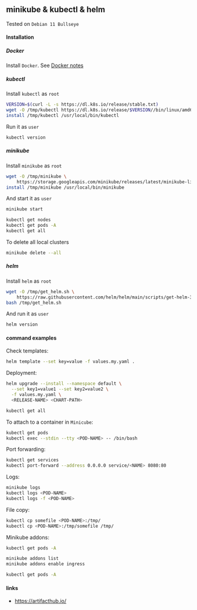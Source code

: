## minikube & kubectl & helm

Tested on `Debian 11 Bullseye`

#### Installation

##### Docker

Install `Docker`. See [Docker notes](docker.md)

##### kubectl

Install `kubectl` as `root`

```bash
VERSION=$(curl -L -s https://dl.k8s.io/release/stable.txt)
wget -O /tmp/kubectl https://dl.k8s.io/release/$VERSION//bin/linux/amd64/kubectl
install /tmp/kubectl /usr/local/bin/kubectl
```

Run it as `user`

```bash
kubectl version
```

##### minikube

Install `minikube` as `root`

```bash
wget -O /tmp/minikube \
    https://storage.googleapis.com/minikube/releases/latest/minikube-linux-amd64
install /tmp/minikube /usr/local/bin/minikube
```

And start it as `user`

```bash
minikube start

kubectl get nodes
kubectl get pods -A
kubectl get all
```

To delete all local clusters

```bash
minikube delete --all
```

##### helm

Install `helm` as `root`

```bash
wget -O /tmp/get_helm.sh \
    https://raw.githubusercontent.com/helm/helm/main/scripts/get-helm-3
bash /tmp/get_helm.sh
```

And run it as `user`

```bash
helm version
```

#### command examples

Check templates:

```bash
helm template --set key=value -f values.my.yaml .
```

Deployment:

```bash
helm upgrade --install --namespace default \
  --set key1=value1 --set key2=value2 \
  -f values.my.yaml \
  <RELEASE-NAME> <CHART-PATH>

kubectl get all
```

To attach to a container in `Minicube`:

```bash
kubectl get pods
kubectl exec --stdin --tty <POD-NAME> -- /bin/bash
```

Port forwarding:

```bash
kubectl get services
kubectl port-forward --address 0.0.0.0 service/<NAME> 8080:80
```

Logs:

```bash
minikube logs
kubectl logs <POD-NAME>
kubectl logs -f <POD-NAME>
```

File copy:

```bash
kubectl cp somefile <POD-NAME>:/tmp/
kubectl cp <POD-NAME>:/tmp/somefile /tmp/
```

Minikube addons:

```bash
kubectl get pods -A

minikube addons list
minikube addons enable ingress

kubectl get pods -A
```

#### links

- https://artifacthub.io/
